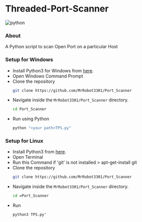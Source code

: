 # Threaded-Port-Scanner

![python](https://img.shields.io/badge/language-Python-orange?style=for-the-badge) 
### About

A Python script to scan Open Port on a particular Host

### Setup for Windows

* Install Python3 for Windows from [here](https://python.org).
* Open Windows Command Prompt
* Clone the repository
  ```bash
  git clone https://github.com/MrRobot3301/Port_Scanner
  ```
* Navigate inside the ```MrRobot3301/Port_Scanner``` directory.
  ```bash
  cd Port_Scanner
  ```
* Run using Python
  ```bash
  python "<your path>TPS.py"
  ```


### Setup for Linux

* Install Python3 from [here](https://python.org).
* Open Terminal
* Run this Command if 'git' is not installed > apt-get-install git
* Clone the repository
  ```bash
  git clone https://github.com/MrRobot3301/Port_Scanner
  ```
* Navigate inside the ```MrRobot3301/Port_Scanner``` directory.
  ```bash
  cd =Port_Scanner
  ```
* Run
  ```bash
  python3 TPS.py"
  ```
